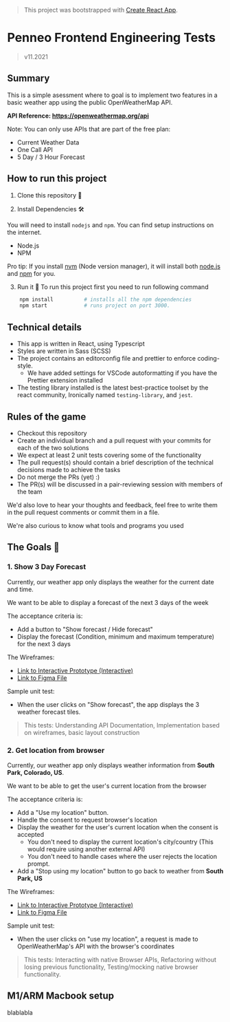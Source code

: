 > This project was bootstrapped with [Create React App](https://github.com/facebook/create-react-app).

# Penneo Frontend Engineering Tests

> v11.2021

## Summary

This is a simple asessment where to goal is to implement two features in a basic weather app using the public OpenWeatherMap API.

**API Reference: https://openweathermap.org/api**

Note: You can only use APIs that are part of the free plan:

-   Current Weather Data
-   One Call API
-   5 Day / 3 Hour Forecast

## How to run this project

1. Clone this repository 🔬

2. Install Dependencies 🛠

You will need to install `nodejs` and `npm`. You can find setup instructions on the internet.

-   Node.js
-   NPM

Pro tip: If you install [nvm](https://github.com/creationix/nvm) (Node version manager), it will install both [node.js](http://nodejs.org/) and [npm](https://www.npmjs.org/) for you.

3. Run it 🏃
   To run this project first you need to run following command

```sh
    npm install          # installs all the npm dependencies
    npm start            # runs project on port 3000.
```

## Technical details

-   This app is written in React, using Typescript
-   Styles are written in Sass (SCSS)
-   The project contains an editorconfig file and prettier to enforce coding-style.
    -   We have added settings for VSCode autoformatting if you have the Prettier extension installed
-   The testing library installed is the latest best-practice toolset by the react community, Ironically named `testing-library`, and `jest`.

## Rules of the game

-   Checkout this repository
-   Create an individual branch and a pull request with your commits for each of the two solutions
-   We expect at least 2 unit tests covering some of the functionality
-   The pull request(s) should contain a brief description of the technical decisions made to achieve the tasks
-   Do not merge the PRs (yet) :)
-   The PR(s) will be discussed in a pair-reviewing session with members of the team

We'd also love to hear your thoughts and feedback, feel free to write them in the pull request comments or commit them in a file.

We're also curious to know what tools and programs you used

## The Goals 🎯

### 1. Show 3 Day Forecast

Currently, our weather app only displays the weather for the current date and time.

We want to be able to display a forecast of the next 3 days of the week

The acceptance criteria is:

-   Add a button to "Show forecast / Hide forecast"
-   Display the forecast (Condition, minimum and maximum temperature) for the next 3 days

The Wireframes:

-   [Link to Interactive Prototype (Interactive)](https://www.figma.com/proto/azQUkHEoX19yjbiTVojoWM/Frontend-Test---Goal-1?node-id=1%3A3&scaling=min-zoom&page-id=0%3A1&starting-point-node-id=1%3A3&show-proto-sidebar=1)
-   [Link to Figma File](https://www.figma.com/file/azQUkHEoX19yjbiTVojoWM/Frontend-Test---Goal-1?node-id=1%3A3)

Sample unit test:

-   When the user clicks on "Show forecast", the app displays the 3 weather forecast tiles.

> This tests: Understanding API Documentation, Implementation based on wireframes, basic layout construction

### 2. Get location from browser

Currently, our weather app only displays weather information from **South Park, Colorado, US**.

We want to be able to get the user's current location from the browser

The acceptance criteria is:

-   Add a "Use my location" button.
-   Handle the consent to request browser's location
-   Display the weather for the user's current location when the consent is accepted
    -   You don't need to display the current location's city/country (This would require using another external API)
    -   You don't need to handle cases where the user rejects the location prompt.
-   Add a "Stop using my location" button to go back to weather from **South Park, US**

The Wireframes:

-   [Link to Interactive Prototype (Interactive)](https://www.figma.com/proto/d8w1sNNabWeM27DVzSW0MO/Frontend-Test---Goal-2?node-id=1%3A3&scaling=min-zoom&page-id=0%3A1&starting-point-node-id=1%3A3&show-proto-sidebar=1)
-   [Link to Figma File](https://www.figma.com/file/d8w1sNNabWeM27DVzSW0MO/Frontend-Test---Goal-2?node-id=1%3A3)

Sample unit test:

-   When the user clicks on "use my location", a request is made to OpenWeatherMap's API with the browser's coordinates

> This tests: Interacting with native Browser APIs, Refactoring without losing previous functionality, Testing/mocking native browser functionality.


## M1/ARM Macbook setup

blablabla
